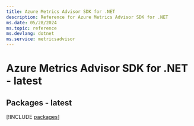 ```yaml
---
title: Azure Metrics Advisor SDK for .NET
description: Reference for Azure Metrics Advisor SDK for .NET
ms.date: 05/28/2024
ms.topic: reference
ms.devlang: dotnet
ms.service: metricsadvisor
---
```

# Azure Metrics Advisor SDK for .NET - latest
## Packages - latest
[!INCLUDE [packages](metrics-advisor-index.md)]